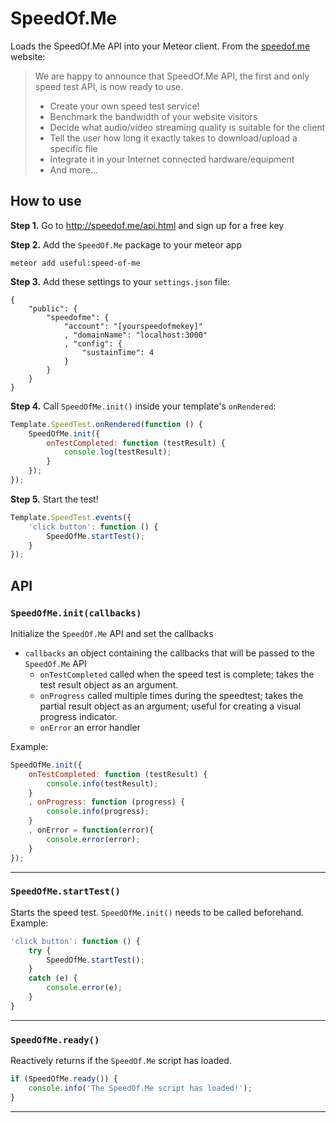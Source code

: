 SpeedOf.Me
===============================
Loads the SpeedOf.Me API into your Meteor client. From the [speedof.me](http://speedof.me) website:
> We are happy to announce that SpeedOf.Me API, the first and only speed test API, is now ready to use. 
> - Create your own speed test service!
> - Benchmark the bandwidth of your website visitors
> - Decide what audio/video streaming quality is suitable for the client
> - Tell the user how long it exactly takes to download/upload a specific file
> - Integrate it in your Internet connected hardware/equipment
> - And more...

## How to use
**Step 1.** Go to http://speedof.me/api.html and sign up for a free key

**Step 2.** Add the `SpeedOf.Me` package to your meteor app

```
meteor add useful:speed-of-me
```

**Step 3.** Add these settings to your `settings.json` file:

```
{
    "public": {
        "speedofme": {
            "account": "[yourspeedofmekey]"
            , "domainName": "localhost:3000"
            , "config": {
                "sustainTime": 4
            }
        }
    }
}
```
**Step 4.** Call `SpeedOfMe.init()` inside your template's `onRendered`:

```js
Template.SpeedTest.onRendered(function () {
    SpeedOfMe.init({
        onTestCompleted: function (testResult) {
            console.log(testResult);
        }
    });
});
```

**Step 5.** Start the test!

```js
Template.SpeedTest.events({
    'click button': function () {
        SpeedOfMe.startTest();
    }
});
```

## API

### `SpeedOfMe.init(callbacks)`
Initialize the `SpeedOf.Me` API and set the callbacks

- `callbacks` an object containing the callbacks that will be passed to the `SpeedOf.Me` API
  - `onTestCompleted` called when the speed test is complete; takes the test result object as an argument.
  - `onProgress` called multiple times during the speedtest; takes the partial result object as an argument; useful for creating a visual progress indicator.
  - `onError` an error handler
  
Example:
```js
SpeedOfMe.init({
    onTestCompleted: function (testResult) {
        console.info(testResult);
    }
    , onProgress: function (progress) {
        console.info(progress);
    }
    , onError = function(error){
        console.error(error);
    }
});
```
-----------------------------------
### `SpeedOfMe.startTest()`
Starts the speed test. `SpeedOfMe.init()` needs to be called beforehand. Example:

```js
'click button': function () {
    try {
        SpeedOfMe.startTest();
    }
    catch (e) {
        console.error(e);
    }
}
```
-----------------------------------
### `SpeedOfMe.ready()`
Reactively returns if the `SpeedOf.Me` script has loaded.
```js
if (SpeedOfMe.ready()) {
    console.info('The SpeedOf.Me script has loaded!');
}

```
-----------------------------------